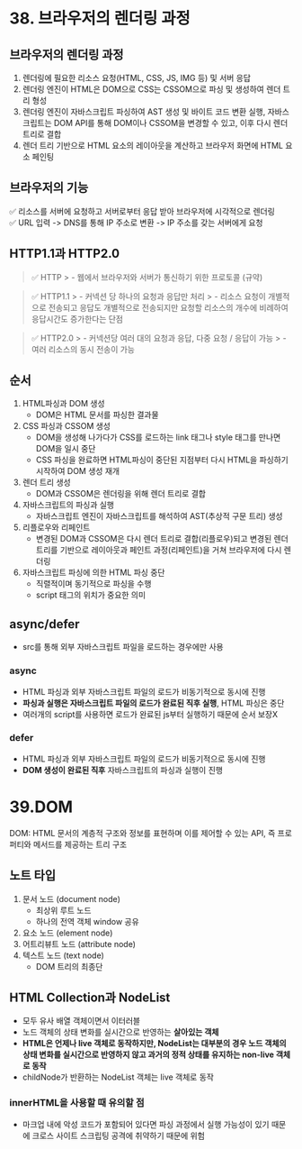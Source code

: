 # 38. 브라우저의 렌더링 과정
## 브라우저의 렌더링 과정
1. 렌더링에 필요한 리소스 요청(HTML, CSS, JS, IMG 등) 및 서버 응답 
2. 렌더링 엔진이 HTML은 DOM으로 CSS는 CSSOM으로 파싱 및 생성하여 렌더 트리 형성
3. 렌더링 엔진이 자바스크립트 파싱하여 AST 생성 및 바이트 코드 변환 실행, 자바스크립트는 DOM API를 통해 DOM이나 CSSOM을 변경할 수 있고, 이후 다시 렌더 트리로 결합
4. 렌더 트리 기반으로 HTML 요소의 레이아웃을 계산하고 브라우저 화면에 HTML 요소 페인팅

## 브라우저의 기능
✅ 리소스를 서버에 요청하고 서버로부터 응답 받아 브라우저에 시각적으로 렌더링 \
✅ URL 입력 -> DNS를 통해 IP 주소로 변환 -> IP 주소를 갖는 서버에게 요청

## HTTP1.1과 HTTP2.0
> ✅ HTTP
    > - 웹에서 브라우저와 서버가 통신하기 위한 프로토콜 (규약)

> ✅ HTTP1.1
    > - 커넥션 당 하나의 요청과 응답만 처리
    > - 리소스 요청이 개별적으로 전송되고 응답도 개별적으로 전송되지만 요청할 리소스의 개수에 비례하여 응답시간도 증가한다는 단점

> ✅ HTTP2.0
    > - 커넥션당 여러 대의 요청과 응답, 다중 요청 / 응답이 가능
    > - 여러 리소스의 동시 전송이 가능

## 순서
1. HTML파싱과 DOM 생성
    - DOM은 HTML 문서를 파싱한 결과물
2. CSS 파싱과 CSSOM 생성
    - DOM을 생성해 나가다가 CSS를 로드하는 link 태그나 style 태그를 만나면 DOM을 일시 중단
    - CSS 파싱을 완료하면 HTML파싱이 중단된 지점부터 다시 HTML을 파싱하기 시작하여 DOM 생성 재개
3. 렌더 트리 생성
    - DOM과 CSSOM은 렌더링을 위해 렌더 트리로 결합
4. 자바스크립트의 파싱과 실행
    - 자바스크립트 엔진이 자바스크립트를 해석하여 AST(추상적 구문 트리) 생성
5. 리플로우와 리페인트
    - 변경된 DOM과 CSSOM은 다시 렌더 트리로 결합(리플로우)되고 변경된 렌더 트리를 기반으로 레이아웃과 페인트 과정(리페인트)을 거쳐 브라우저에 다시 렌더링
6. 자바스크립트 파싱에 의한 HTML 파싱 중단
    - 직렬적이며 동기적으로 파싱을 수행
    - script 태그의 위치가 중요한 의미

## async/defer
- src를 통해 외부 자바스크립트 파일을 로드하는 경우에만 사용
### async
- HTML 파싱과 외부 자바스크립트 파일의 로드가 비동기적으로 동시에 진행
- **파싱과 실행은 자바스크립트 파일의 로드가 완료된 직후 실행**, HTML 파싱은 중단
- 여러개의 script를 사용하면 로드가 완료된 js부터 실행하기 때문에 순서 보장X
### defer
- HTML 파싱과 외부 자바스크립트 파일의 로드가 비동기적으로 동시에 진행
- **DOM 생성이 완료된 직후** 자바스크립트의 파싱과 실행이 진행

# 39.DOM
DOM: HTML 문서의 계층적 구조와 정보를 표현하며 이를 제어할 수 있는 API, 즉 프로퍼티와 메서드를 제공하는 트리 구조
## 노트 타입
1. 문서 노드 (document node)
    - 최상위 루트 노드
    - 하나의 전역 객체 window 공유
2. 요소 노드 (element node)
3. 어트리뷰트 노드 (attribute node)
4. 텍스트 노드 (text node) 
    - DOM 트리의 최종단

## HTML Collection과 NodeList
- 모두 유사 배열 객체이면서 이터러블
- 노드 객체의 상태 변화를 실시간으로 반영하는 **살아있는 객체**
- **HTML은 언제나 live 객체로 동작하지만, NodeList는 대부분의 경우 노드 객체의 상태 변화를 실시간으로 반영하지 않고 과거의 정적 상태를 유지하는 non-live 객체로 동작**
- childNode가 반환하는 NodeList 객체는 live 객체로 동작

### innerHTML을 사용할 때 유의할 점
- 마크업 내에 악성 코드가 포함되어 있다면 파싱 과정에서 실행 가능성이 있기 때문에 크로스 사이트 스크립팅 공격에 취약하기 때문에 위험